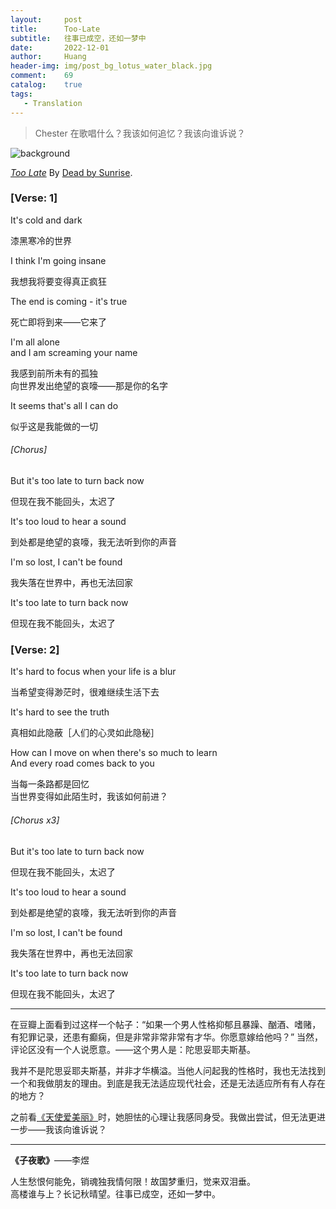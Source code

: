 ```yaml
---
layout:     post
title:      Too-Late
subtitle:   往事已成空，还如一梦中
date:       2022-12-01
author:     Huang
header-img: img/post_bg_lotus_water_black.jpg
comment:    69
catalog:    true
tags:
   - Translation
---
```


> Chester 在歌唱什么？我该如何追忆？我该向谁诉说？

![background](https://huang-feiyu.github.io/img/post_bg_lotus_water_black.jpg)

*[Too Late](https://genius.com/Dead-by-sunrise-too-late-lyrics)* By [Dead by Sunrise](https://linkinpark.fandom.com/wiki/Dead_By_Sunrise).

### [Verse: 1]

It's cold and dark

漆黑寒冷的世界

I think I'm going insane

我想我将要变得真正疯狂

The end is coming - it's true

死亡即将到来——它来了

I'm all alone<br/>and I am screaming your name

我感到前所未有的孤独<br/>向世界发出绝望的哀嚎——那是你的名字

It seems that's all I can do

似乎这是我能做的一切

###### [Chorus]

But it's too late to turn back now

但现在我不能回头，太迟了

It's too loud to hear a sound

到处都是绝望的哀嚎，我无法听到你的声音

I'm so lost, I can't be found

我失落在世界中，再也无法回家

It's too late to turn back now

但现在我不能回头，太迟了

### [Verse: 2]

It's hard to focus when your life is a blur

当希望变得渺茫时，很难继续生活下去

It's hard to see the truth

真相如此隐蔽［人们的心灵如此隐秘］

How can I move on when there's so much to learn<br/>And every road comes back to you

当每一条路都是回忆<br/>当世界变得如此陌生时，我该如何前进？

###### [Chorus x3]

But it's too late to turn back now

但现在我不能回头，太迟了

It's too loud to hear a sound

到处都是绝望的哀嚎，我无法听到你的声音

I'm so lost, I can't be found

我失落在世界中，再也无法回家

It's too late to turn back now

但现在我不能回头，太迟了

---

在豆瓣上面看到过这样一个帖子：“如果一个男人性格抑郁且暴躁、酗酒、嗜赌，有犯罪记录，还患有癫痫，但是非常非常非常有才华。你愿意嫁给他吗？” 当然，评论区没有一个人说愿意。——这个男人是：陀思妥耶夫斯基。

我并不是陀思妥耶夫斯基，并非才华横溢。当他人问起我的性格时，我也无法找到一个和我做朋友的理由。到底是我无法适应现代社会，还是无法适应所有有人存在的地方？

之前看[《天使爱美丽》](https://movie.douban.com/subject/1292215/)时，她胆怯的心理让我感同身受。我做出尝试，但无法更进一步——我该向谁诉说？

---

**《子夜歌》**——李煜

人生愁恨何能免，销魂独我情何限！故国梦重归，觉来双泪垂。<br/>高楼谁与上？长记秋晴望。往事已成空，还如一梦中。

